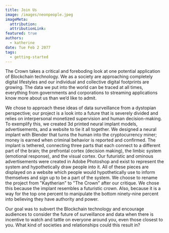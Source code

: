 ```yaml
---
title: Join Us
image: /images/neonpeople.jpeg
imageMeta:
  attribution:
  attributionLink:
featured: true
authors:
  - katherine
date: Tue Feb 2 2077
tags:
  - getting-started
---
```

The Crown takes a critical and foreboding look at one potential application of Blockchain technology. We as a society are approaching completely digital lifestyles and our individual and collective digital footprints are growing. The data we put into the world can be traced at all times, everything from governments and corporations to streaming applications know more about us than we’d like to admit.

We chose to approach these ideas of data surveillance from a dystopian perspective; our project is a look into a future that is severely divided and relies on interpersonal monetized supervision and human decision-making. To exemplify this, we created 3d printed neural implant models, advertisements, and a website to tie it all together. We designed a neural implant with Blender that turns the human into the cryptocurrency miner; money is earned when criminal behavior is reported and confirmed. The implant is tethered, connecting three parts that each connect to a different part of the brain; the prefrontal cortex (decision making), the limbic system (emotional response), and the visual cortex. Our futuristic and ominous advertisements were created in Adobe Photoshop and exist to represent the system and hypothetically draw people into it. All of these pieces are displayed on a website which people would hypothetically use to inform themselves and sign up to be a part of the system. We choose to rename the project from "Kaytherian" to "The Crown" after our critique. We chose this because the implant resembles a futuristic crown. Also, because it is a way for the top one percent to manipulate the bottom ninety-nine percent into believing they have authority and power. 

Our goal was to subvert the Blockchain technology and encourage audiences to consider the future of surveillance and data when there is incentive to watch and tattle on everyone around you, even those closest to you. What kind of societies and relationships could this result in?
